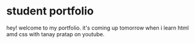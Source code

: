 # student portfolio

hey! welcome to my portfolio. it's coming up tomorrow when i learn html amd css with tanay pratap on youtube.